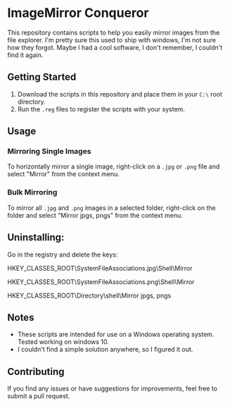 # ImageMirror Conqueror

This repository contains scripts to help you easily mirror images from the file explorer. I'm pretty sure this used to ship with windows, I'm not sure how they forgot. Maybe I had a cool software, I don't remember, I couldn't find it again. 

## Getting Started

1. Download the scripts in this repository and place them in your `C:\` root directory.
2. Run the `.reg` files to register the scripts with your system.

## Usage

### Mirroring Single Images

To horizontally mirror a single image, right-click on a `.jpg` or `.png` file and select "Mirror" from the context menu.

### Bulk Mirroring

To mirror all `.jpg` and `.png` images in a selected folder, right-click on the folder and select "Mirror jpgs, pngs" from the context menu.


## Uninstalling:
Go in the registry and delete the keys:

HKEY_CLASSES_ROOT\SystemFileAssociations\.jpg\Shell\Mirror

HKEY_CLASSES_ROOT\SystemFileAssociations\.png\Shell\Mirror

HKEY_CLASSES_ROOT\Directory\shell\Mirror jpgs, pngs

## Notes

- These scripts are intended for use on a Windows operating system. Tested working on windows 10. 
- I couldn't find a simple solution anywhere, so I figured it out. 

## Contributing

If you find any issues or have suggestions for improvements, feel free to submit a pull request.
